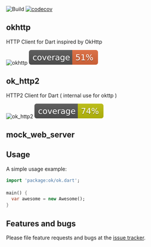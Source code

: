 
![Build](https://badgen.net/github/checks/amondnet/ok)
[![codecov](https://badgen.net/codecov/c/github/amondnet/ok)](https://pub.dartlang.org/packages/ok_http2)

## okhttp
HTTP Client for Dart inspired by OkHttp

![okhttp](https://github.com/amondnet/ok/workflows/okhttp/badge.svg)
![coverage](./package/http/coverage_badge.svg)

## ok_http2
HTTP2 Client for Dart ( internal use for okttp )

![ok_http2](https://github.com/amondnet/ok/workflows/ok_http2/badge.svg)
![coverage](./package/http2/coverage_badge.svg)

## mock_web_server



## Usage

A simple usage example:

```dart
import 'package:ok/ok.dart';

main() {
  var awesome = new Awesome();
}
```

## Features and bugs

Please file feature requests and bugs at the [issue tracker][tracker].

[tracker]: http://example.com/issues/replaceme
